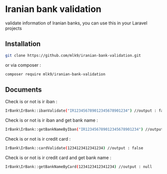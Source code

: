 # Iranian bank validation
validate information of Iranian banks, you can use this in your Laravel projects
## Installation
```sh
git clone https://github.com/mlk9/iranian-bank-validation.git
```
or via composer :
```sh
composer require mlk9/iranian-bank-validation
```
## Documents
Check is or not is ir iban : 
```sh
IrBank\IrBank::ibanValidate("IR123456789012345678901234") //output : false
```
Check is or not is ir iban and get bank name : 
```sh
IrBank\IrBank::getBankNameByIban("IR123456789012345678901234") //output : null
```
Check is or not is ir credit card : 
```sh
IrBank\IrBank::cardValidate(1234123412341234) //output : false
```
Check is or not is ir credit card and get bank name : 
```sh
IrBank\IrBank::getBankNameByCard(1234123412341234) //output : null
```